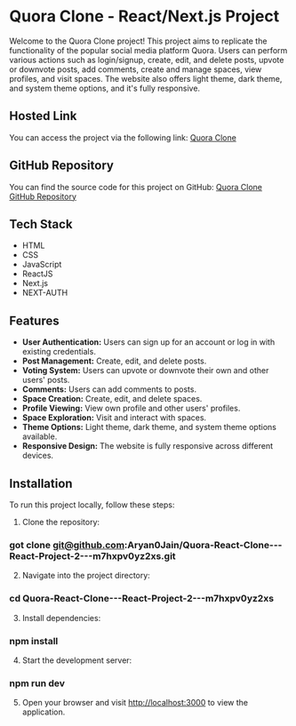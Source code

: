 # Quora Clone - React/Next.js Project

Welcome to the Quora Clone project! This project aims to replicate the functionality of the popular social media platform Quora. Users can perform various actions such as login/signup, create, edit, and delete posts, upvote or downvote posts, add comments, create and manage spaces, view profiles, and visit spaces. The website also offers light theme, dark theme, and system theme options, and it's fully responsive.

## Hosted Link

You can access the project via the following link: [Quora Clone](https://quora-clone-aryan.netlify.app/)

## GitHub Repository

You can find the source code for this project on GitHub: [Quora Clone GitHub Repository](https://github.com/Aryan0Jain/Quora-React-Clone---React-Project-2---m7hxpv0yz2xs)

## Tech Stack

-   HTML
-   CSS
-   JavaScript
-   ReactJS
-   Next.js
-   NEXT-AUTH

## Features

-   **User Authentication:** Users can sign up for an account or log in with existing credentials.
-   **Post Management:** Create, edit, and delete posts.
-   **Voting System:** Users can upvote or downvote their own and other users' posts.
-   **Comments:** Users can add comments to posts.
-   **Space Creation:** Create, edit, and delete spaces.
-   **Profile Viewing:** View own profile and other users' profiles.
-   **Space Exploration:** Visit and interact with spaces.
-   **Theme Options:** Light theme, dark theme, and system theme options available.
-   **Responsive Design:** The website is fully responsive across different devices.

## Installation

To run this project locally, follow these steps:

1. Clone the repository:

### got clone git@github.com:Aryan0Jain/Quora-React-Clone---React-Project-2---m7hxpv0yz2xs.git

2. Navigate into the project directory:

### cd Quora-React-Clone---React-Project-2---m7hxpv0yz2xs

3. Install dependencies:

### npm install

4. Start the development server:

### npm run dev

5. Open your browser and visit [http://localhost:3000](http://localhost:3000) to view the application.
